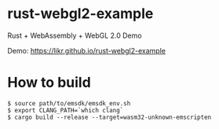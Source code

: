 # rust-webgl2-example

Rust + WebAssembly + WebGL 2.0 Demo

Demo: https://likr.github.io/rust-webgl2-example

# How to build

```console
$ source path/to/emsdk/emsdk_env.sh
$ export CLANG_PATH=`which clang`
$ cargo build --release --target=wasm32-unknown-emscripten
```
